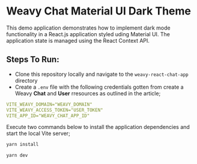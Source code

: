 # Weavy Chat Material UI Dark Theme

This demo application demonstrates how to implement dark mode functionality in a React.js application styled uding Material UI. The application state is managed using the React Context API. 

## Steps To Run: 

- Clone this repository locally and navigate to the `weavy-react-chat-app` directory
- Create a `.env` file with the following credentials gotten from create a Weavy **Chat** and **User** rresources as outlined in the article; 

```yaml
VITE_WEAVY_DOMAIN="WEAVY_DOMAIN"
VITE_WEAVY_ACCESS_TOKEN="USER_TOKEN"
VITE_APP_ID="WEAVY_CHAT_APP_ID"
```

Execute two commands below to install the application dependencies and start the local Vite server;

```bash
yarn install 

yarn dev
```